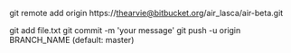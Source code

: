 git remote add origin https://thearvie@bitbucket.org/air_lasca/air-beta.git

git add file.txt
git commit -m 'your message'
git push -u origin BRANCH_NAME (default: master)
